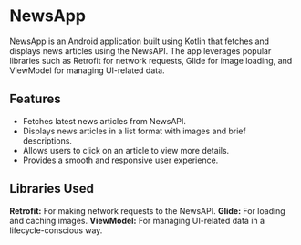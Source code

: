 # NewsApp
NewsApp is an Android application built using Kotlin that fetches and displays news articles using the NewsAPI. The app leverages popular libraries such as Retrofit for network requests, Glide for image loading, and ViewModel for managing UI-related data.

## Features
- Fetches latest news articles from NewsAPI.
- Displays news articles in a list format with images and brief descriptions.
- Allows users to click on an article to view more details.
- Provides a smooth and responsive user experience.

## Libraries Used
 **Retrofit:** For making network requests to the NewsAPI.
 **Glide:** For loading and caching images.
 **ViewModel:** For managing UI-related data in a lifecycle-conscious way.
